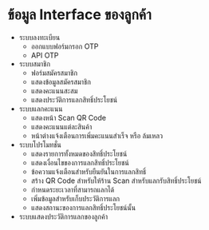 # ข้อมูล Interface ของลูกค้า
- ระบบลงทะเบียน
    - ออกแบบฟอร์มกรอก OTP
    - API OTP
- ระบบสมาชิก
    - ฟอร์มสมัครสมาชิก
    - แสดงข้อมูลสมัครสมาชิก
    - แสดงคะแนนสะสม
    - แสดงประวัติการแลกสิทธิ์ประโยชน์
- ระบบแลกคะแนน
    - แสดงหน้า Scan QR Code 
    - แสดงคะแนนแต่ละสินค้า
    - หน้าต่างแจ้งเตือนการเพิ่มคะแนนสำเร็จ หรือ ล้มเหลว
- ระบบโปรโมทชั่น
    - แสดงรายการทั้งหมดของสิทธิ์ประโยชน์
    - แสดงเงื่อนไขของการแลกสิทธิ์ประโยชน์
    - ข้อความแจ้งเตือนสำหรับยืนยันในการแลกสิทธิ์
    - สร้าง QR Code สำหรับให้ร้าน Scan สำหรับแลกรับสิทธิ์ประโยชน์
    - กำหนดระยะเวลาที่สามารถแลกได้ 
    - เพิ่มข้อมูลสำหรับเก็บประวัติการแลก
    - แสดงสถานะของการแลกสิทธิ์ประโยชน์นั้น
- ระบบแสดงประวัติการแลกของลูกค้า